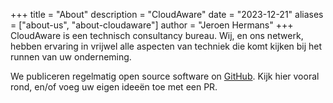 +++
title = "About"
description = "CloudAware"
date = "2023-12-21"
aliases = ["about-us", "about-cloudaware"]
author = "Jeroen Hermans"
+++
CloudAware is een technisch consultancy bureau. Wij, en ons netwerk, hebben ervaring in vrijwel alle aspecten van 
techniek die komt kijken bij het runnen van uw onderneming.  

We publiceren regelmatig open source software on [GitHub](https://github.com/gitaware). Kijk hier vooral rond, en/of 
voeg uw eigen ideeën toe met een PR.
